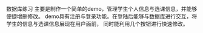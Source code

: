 数据库练习
主要是制作一个简单的demo，管理学生个人信息与选课信息，并能够便捷增删修改。
demo具有注册与登录功能。在登陆后能够与数据库进行交互，将学生的信息与选课信息展现在用户面前，
同时能利用几个按钮进行快速修改。